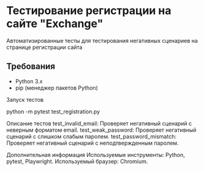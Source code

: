 # Тестирование регистрации на сайте "Exchange"

Автоматизированные тесты для тестирования негативных сценариев на странице регистрации сайта

## Требования

- Python 3.x
- pip (менеджер пакетов Python)


Запуск тестов

python -m pytest test_registration.py


Описание тестов
test_invalid_email: Проверяет негативный сценарий с неверным форматом email.
test_weak_password: Проверяет негативный сценарий с слишком слабым паролем.
test_password_mismatch: Проверяет негативный сценарий с неподтвержденным паролем.


Дополнительная информация
Используемые инструменты: Python, pytest, Playwright.
Используемый браузер: Chromium.